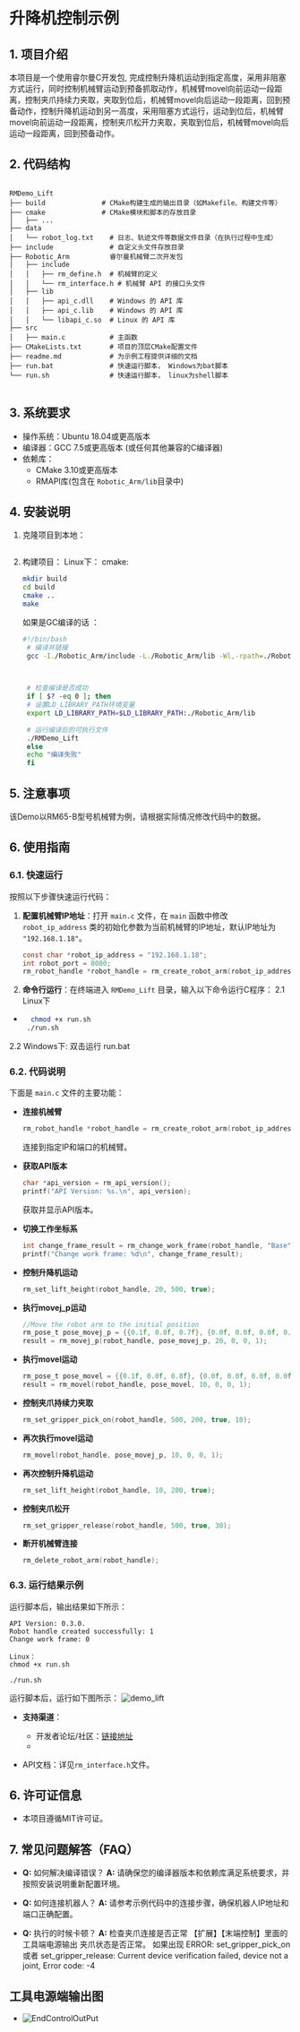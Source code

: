 # 升降机控制示例

## **1. 项目介绍**
本项目是一个使用睿尔曼C开发包, 完成控制升降机运动到指定高度，采用非阻塞方式运行，同时控制机械臂运动到预备抓取动作，机械臂movel向前运动一段距离，控制夹爪持续力夹取，夹取到位后，机械臂movel向后运动一段距离，回到预备动作，控制升降机运动到另一高度，采用阻塞方式运行，运动到位后，机械臂movel向前运动一段距离，控制夹爪松开力夹取，夹取到位后，机械臂movel向后运动一段距离，回到预备动作。


## **2. 代码结构**
```

RMDemo_Lift
├── build              # CMake构建生成的输出目录（如Makefile、构建文件等）
├── cmake              # CMake模块和脚本的存放目录
│   ├── ...
├── data
│   └── robot_log.txt    # 日志、轨迹文件等数据文件目录（在执行过程中生成）
├── include              # 自定义头文件存放目录
├── Robotic_Arm          睿尔曼机械臂二次开发包
│   ├── include
│   │   ├── rm_define.h  # 机械臂的定义
│   │   └── rm_interface.h # 机械臂 API 的接口头文件
│   ├── lib
│   │   ├── api_c.dll    # Windows 的 API 库
│   │   ├── api_c.lib    # Windows 的 API 库
│   │   └── libapi_c.so  # Linux 的 API 库
├── src
│   ├── main.c           # 主函数
├── CMakeLists.txt       # 项目的顶层CMake配置文件
├── readme.md            # 为示例工程提供详细的文档
├── run.bat              # 快速运行脚本， Windows为bat脚本
└── run.sh               # 快速运行脚本， linux为shell脚本


```

## **3. 系统要求**

- 操作系统：Ubuntu 18.04或更高版本
- 编译器：GCC 7.5或更高版本 (或任何其他兼容的C编译器)
- 依赖库：
  - CMake 3.10或更高版本
  - RMAPI库(包含在 `Robotic_Arm/lib`目录中)

    
## **4. 安装说明**

1. 克隆项目到本地：

   ```bash

   ```

2. 构建项目：
   Linux下：
   cmake:
   ```bash
   mkdir build
   cd build
   cmake ..
   make
   
   ```
   
   如果是GC编译的话 ：
   ```bash
   #!/bin/bash
    # 编译并链接
    gcc -I./Robotic_Arm/include -L./Robotic_Arm/lib -Wl,-rpath=./Robotic_Arm/lib -o RMDemo_Lift src/main.c -lapi_c


    
    # 检查编译是否成功
    if [ $? -eq 0 ]; then
    # 设置LD_LIBRARY_PATH环境变量
    export LD_LIBRARY_PATH=$LD_LIBRARY_PATH:./Robotic_Arm/lib
    
    # 运行编译后的可执行文件
    ./RMDemo_Lift
    else
    echo "编译失败"
    fi
   ```



## **5. 注意事项**

该Demo以RM65-B型号机械臂为例，请根据实际情况修改代码中的数据。

## **6. 使用指南**

### **6.1. 快速运行**

按照以下步骤快速运行代码：

1. **配置机械臂IP地址**：打开 `main.c` 文件，在 `main` 函数中修改 `robot_ip_address` 类的初始化参数为当前机械臂的IP地址，默认IP地址为 `"192.168.1.18"`。

    ```C
    const char *robot_ip_address = "192.168.1.18";
    int robot_port = 8080;
    rm_robot_handle *robot_handle = rm_create_robot_arm(robot_ip_address, robot_port);
    ```

2. **命令行运行**：在终端进入 `RMDemo_Lift` 目录，输入以下命令运行C程序：
   2.1 Linux下
* ```bash
    chmod +x run.sh
   ./run.sh
    ```

2.2  Windows下: 双击运行 run.bat


### **6.2. 代码说明**

下面是 `main.c` 文件的主要功能：

- **连接机械臂**

    ```C
    rm_robot_handle *robot_handle = rm_create_robot_arm(robot_ip_address, robot_port);
    ```
  连接到指定IP和端口的机械臂。

- **获取API版本**

    ```C
    char *api_version = rm_api_version();
    printf("API Version: %s.\n", api_version);
    ```
  获取并显示API版本。


- **切换工作坐标系**

    ```C
    int change_frame_result = rm_change_work_frame(robot_handle, "Base");
    printf("Change work frame: %d\n", change_frame_result);
    ```

- **控制升降机运动**

    ```C
    rm_set_lift_height(robot_handle, 20, 500, true);
    ```

- **执行movej_p运动**

    ```C
    //Move the robot arm to the initial position
    rm_pose_t pose_movej_p = {{0.1f, 0.0f, 0.7f}, {0.0f, 0.0f, 0.0f, 0.0f}, {0.0f, 0.0f, 3.141f}};
    result = rm_movej_p(robot_handle, pose_movej_p, 20, 0, 0, 1);
    ```

- **执行movel运动**

    ```C
    rm_pose_t pose_movel = {{0.1f, 0.0f, 0.8f}, {0.0f, 0.0f, 0.0f, 0.0f}, {0.0f, 0.0f, 3.141f}};
    result = rm_movel(robot_handle, pose_movel, 10, 0, 0, 1);
    ```

- **控制夹爪持续力夹取**

    ```C
    rm_set_gripper_pick_on(robot_handle, 500, 200, true, 10);
    ```

- **再次执行movel运动**

    ```C
    rm_movel(robot_handle, pose_movej_p, 10, 0, 0, 1);
    ```

- **再次控制升降机运动**

    ```C
    rm_set_lift_height(robot_handle, 10, 200, true);
    ```

- **控制夹爪松开**

    ```C
    rm_set_gripper_release(robot_handle, 500, true, 30);
    ```

- **断开机械臂连接**

    ```C
    rm_delete_robot_arm(robot_handle);
    ```


### **6.3. 运行结果示例**

运行脚本后，输出结果如下所示：
```
API Version: 0.3.0.
Robot handle created successfully: 1
Change work frame: 0

Linux：
chmod +x run.sh

./run.sh

```

运行脚本后，运行如下图所示：
![demo_lift](demo_lift.gif)

  
* **支持渠道**：

    + 开发者论坛/社区：[链接地址](https://bbs.realman-robotics.cn)
    + 

- API文档：详见`rm_interface.h`文件。


## **6. 许可证信息**

* 本项目遵循MIT许可证。

## **7. 常见问题解答（FAQ）**


- **Q:** 如何解决编译错误？
  **A:** 请确保您的编译器版本和依赖库满足系统要求，并按照安装说明重新配置环境。

- **Q:** 如何连接机器人？
  **A:** 请参考示例代码中的连接步骤，确保机器人IP地址和端口正确配置。

- **Q:** 执行的时候卡顿？
  **A:** 检查夹爪连接是否正常 【扩展】【末端控制】里面的工具端电源输出 夹爪状态是否正常。 如果出现 ERROR: set_gripper_pick_on 或者 set_gripper_release: Current device verification failed, device not a joint, Error code: -4
## 工具电源端输出图
-   ![EndControlOutPut](EndControlOutPut.png)

